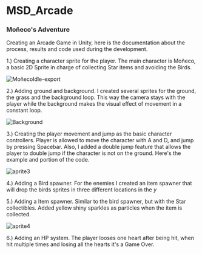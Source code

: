 # MSD_Arcade

### Moñeco's Adventure

Creating an Arcade Game in Unity, here is the documentation about the process, results and code used during the development.

1.) Creating a character sprite for the player. The main character is Moñeco, a basic 2D Sprite in charge of collecting Star items and avoiding the Birds.

![MoñecoIdle-export](https://user-images.githubusercontent.com/114673717/211805613-4ef4a610-9be1-4760-ac3a-91cd88425201.gif)


2.) Adding ground and background. I created several sprites for the ground, the grass and the background loop. This way the camera stays with the player while the background makes the visual effect of movement in a constant loop.

![Background](https://user-images.githubusercontent.com/114673717/211805696-6c8bb6e6-3ca3-43c8-bf1f-604c0a149d6b.png)

3.) Creating the player movement and jump as the basic character controllers. Player is allowed to move the character with A and D, and jump by pressing Spacebar. Also, I added a double jump feature that allows the player to double jump if the character is not on the ground. Here's the example and portion of the code.

![aprite3](https://user-images.githubusercontent.com/114673717/211806363-fe2b0576-3d23-48c7-abd2-e5f196e0df7e.gif)

4.) Adding a Bird spawner. For the enemies I created an item spawner that will drop the birds sprites in three different locations in the *y*

5.) Adding a Item spawner. Similar to the bird spawner, but with the Star collectibles. Added yellow shiny sparkles as particles when the item is collected.

![aprite4](https://user-images.githubusercontent.com/114673717/211806879-d974be88-4712-4890-b7b6-6ca96eb5ddd6.gif)


6.) Adding an HP system. The player looses one heart after being hit, when hit multiple times and losing all the hearts it's a Game Over.


